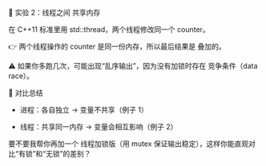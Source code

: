🧪 实验 2：线程之间 共享内存

在 C++11 标准里用 std::thread，两个线程修改同一个 counter。

👉 两个线程操作的 counter 是同一份内存，所以最后结果是 叠加的。

⚠️ 如果你多跑几次，可能出现“乱序输出”，因为没有加锁时存在 竞争条件（data race）。

🔑 对比总结

- 进程：各自独立 → 变量不共享（例子 1）

- 线程：共享同一内存 → 变量会相互影响（例子 2）
  
要不要我帮你再加一个 线程加锁版（用 mutex 保证输出稳定），这样你能直观对比“有锁”和“无锁”的差别？